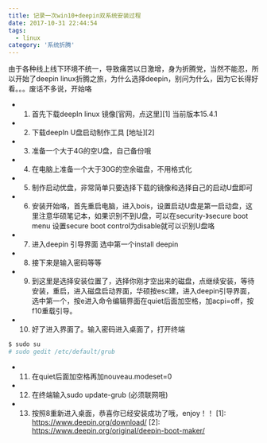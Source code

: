 ```yaml
---
title: 记录一次win10+deepin双系统安装过程
date: 2017-10-31 22:44:54
tags:
  - linux
category: '系统折腾'
---
```


由于各种线上线下环境不统一，导致痛苦以日激增，身为折腾党，当然不能忍，所以开始了deepin linux折腾之旅，为什么选择deepin，别问为什么，因为它长得好看。。。废话不多说，开始咯

 - 1. 首先下载deepIn linux 镜像[官网，点这里][1] 当前版本15.4.1
 - 2. 下载deepIn U盘启动制作工具 [地址][2]
 - 3. 准备一个大于4G的空U盘，自己备份哦
 - 4. 在电脑上准备一个大于30G的空余磁盘，不用格式化
 - 5. 制作启动优盘，非常简单只要选择下载的镜像和选择自己的启动U盘即可
 - 6. 安装开始咯，首先重启电脑，进入bois，设置启动U盘是第一启动盘，这里注意华硕笔记本，如果识别不到U盘，可以在security-》secure boot menu 设置secure boot control为disable就可以识别U盘咯
 - 7. 进入deepin 引导界面 选中第一个install deepin
 - 8. 接下来是输入密码等等
 - 9. 到这里是选择安装位置了，选择你刚才空出来的磁盘，点继续安装，等待安装，重启，进入磁盘启动界面，华硕按esc建，进入deepin引导界面，选中第一个，按e进入命令编辑界面在quiet后面加空格，加acpi=off，按f10重载引导。
 - 10. 好了进入界面了。输入密码进入桌面了，打开终端
 ```sh
 $ sudo su
 # sudo gedit /etc/default/grub
```
 - 11. 在quiet后面加空格再加nouveau.modeset=0
 - 12. 在终端输入sudo update-grub (必须联网哦)
 - 13. 按照8重新进入桌面，恭喜你已经安装成功了哦，enjoy！！
  [1]: https://www.deepin.org/download/
  [2]: https://www.deepin.org/original/deepin-boot-maker/
